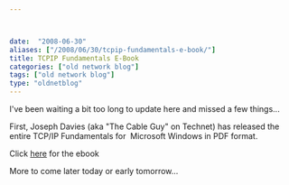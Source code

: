 ```yaml
---



date:  "2008-06-30"
aliases: ["/2008/06/30/tcpip-fundamentals-e-book/"]
title: TCPIP Fundamentals E-Book
categories: ["old network blog"]
tags: ["old network blog"]
type: "oldnetblog"
---
```

I've been waiting a bit too long to update here and missed a few things...


First, Joseph Davies (aka "The Cable Guy" on Technet) has released the entire TCP/IP Fundamentals for  Microsoft Windows in PDF format.


Click <a href="http://www.microsoft.com/downloads/details.aspx?FamilyID=c76296fd-61c9-4079-a0bb-582bca4a846f&amp;displaylang=en">here</a> for the ebook


More to come later today or early tomorrow...


